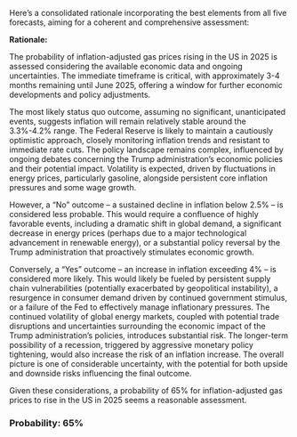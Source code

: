 Here’s a consolidated rationale incorporating the best elements from all five forecasts, aiming for a coherent and comprehensive assessment:

**Rationale:**

The probability of inflation-adjusted gas prices rising in the US in 2025 is assessed considering the available economic data and ongoing uncertainties.  The immediate timeframe is critical, with approximately 3-4 months remaining until June 2025, offering a window for further economic developments and policy adjustments.

The most likely status quo outcome, assuming no significant, unanticipated events, suggests inflation will remain relatively stable around the 3.3%-4.2% range. The Federal Reserve is likely to maintain a cautiously optimistic approach, closely monitoring inflation trends and resistant to immediate rate cuts. The policy landscape remains complex, influenced by ongoing debates concerning the Trump administration’s economic policies and their potential impact.  Volatility is expected, driven by fluctuations in energy prices, particularly gasoline, alongside persistent core inflation pressures and some wage growth.

However, a “No” outcome – a sustained decline in inflation below 2.5% – is considered less probable. This would require a confluence of highly favorable events, including a dramatic shift in global demand, a significant decrease in energy prices (perhaps due to a major technological advancement in renewable energy), or a substantial policy reversal by the Trump administration that proactively stimulates economic growth.

Conversely, a “Yes” outcome – an increase in inflation exceeding 4% – is considered more likely. This would likely be fueled by persistent supply chain vulnerabilities (potentially exacerbated by geopolitical instability), a resurgence in consumer demand driven by continued government stimulus, or a failure of the Fed to effectively manage inflationary pressures. The continued volatility of global energy markets, coupled with potential trade disruptions and uncertainties surrounding the economic impact of the Trump administration’s policies, introduces substantial risk.  The longer-term possibility of a recession, triggered by aggressive monetary policy tightening, would also increase the risk of an inflation increase.  The overall picture is one of considerable uncertainty, with the potential for both upside and downside risks influencing the final outcome. 

Given these considerations, a probability of 65% for inflation-adjusted gas prices to rise in the US in 2025 seems a reasonable assessment.

### Probability: 65%